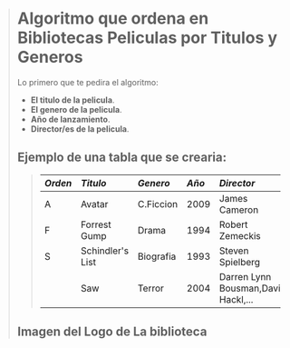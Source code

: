 ># Algoritmo que ordena en Bibliotecas Peliculas por Titulos y Generos
> Lo primero que te pedira el algoritmo:
>- **El titulo de la pelicula**.
>- **El genero de la pelicula**.
>- **Año de lanzamiento**.
>- **Director/es de la pelicula**.
>  
>## Ejemplo de una tabla que se crearia:
>> |***Orden***|***Titulo***|***Genero***|***Año***|***Director***|
>> |:----|:-----|:-----|:--|:-------|
>> |A    |Avatar |C.Ficcion| 2009|James Cameron|
>> |F    |Forrest Gump|Drama|1994|Robert Zemeckis|
>> |S    |Schindler's List|Biografia|1993|Steven Spielberg|
>> |     |Saw|Terror|2004|Darren Lynn Bousman,David Hackl,...|   
>
>
>## Imagen del Logo de La biblioteca
>> 
>> 
